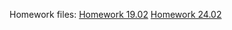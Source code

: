 Homework files: 
[Homework 19.02](https://github.com/YelShydenko/FE-Pro/tree/85a9940fbe29e41b2cc3f1c97245b7241701950c/Homework_19.02)
[Homework 24.02](https://github.com/YelShydenko/FE-Pro/tree/e49687f356a216440b6b9e6aa763dddcc2717033/Homework_24.02)